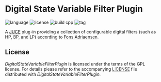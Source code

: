 # Digital State Variable Filter Plugin

![language](https://img.shields.io/badge/plugin-AU%20LV2%20VST3-blue)
![license](https://img.shields.io/github/license/jurihock/DigitalStateVariableFilterPlugin?color=blue)
![build cpp](https://img.shields.io/github/actions/workflow/status/jurihock/DigitalStateVariableFilterPlugin/build.yml?branch=main&label=build)
![tag](https://img.shields.io/github/v/tag/jurihock/DigitalStateVariableFilterPlugin?color=gold)

A [JUCE](https://github.com/juce-framework/JUCE) plug-in providing a collection of configurable digital filters (such as HP, BP, and LP) according to [Fons Adriaensen](https://kokkinizita.linuxaudio.org/papers/digsvfilt.pdf).

## License

*DigitalStateVariableFilterPlugin* is licensed under the terms of the GPL license.
For details please refer to the accompanying [LICENSE](LICENSE) file distributed with *DigitalStateVariableFilterPlugin*.

